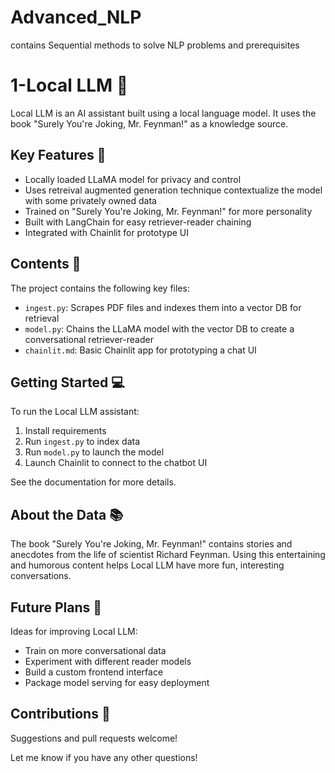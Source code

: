 # Advanced_NLP
contains Sequential methods to solve NLP problems and prerequisites


# 1-Local LLM 🤖

Local LLM is an AI assistant built using a local language model. It uses the book "Surely You're Joking, Mr. Feynman!" as a knowledge source.

## Key Features 🚀

- Locally loaded LLaMA model for privacy and control
- Uses retreival augmented generation technique contextualize the model with some privately owned data
- Trained on "Surely You're Joking, Mr. Feynman!" for more personality 
- Built with LangChain for easy retriever-reader chaining
- Integrated with Chainlit for prototype UI

## Contents 📂

The project contains the following key files:

- `ingest.py`: Scrapes PDF files and indexes them into a vector DB for retrieval  
- `model.py`: Chains the LLaMA model with the vector DB to create a conversational retriever-reader
- `chainlit.md`: Basic Chainlit app for prototyping a chat UI 

## Getting Started 💻

To run the Local LLM assistant:

1. Install requirements
2. Run `ingest.py` to index data
3. Run `model.py` to launch the model 
4. Launch Chainlit to connect to the chatbot UI

See the documentation for more details.

## About the Data 📚

The book "Surely You're Joking, Mr. Feynman!" contains stories and anecdotes from the life of scientist Richard Feynman. Using this entertaining and humorous content helps Local LLM have more fun, interesting conversations.

## Future Plans 🚧

Ideas for improving Local LLM:

- Train on more conversational data
- Experiment with different reader models 
- Build a custom frontend interface
- Package model serving for easy deployment

## Contributions 🤝

Suggestions and pull requests welcome!

Let me know if you have any other questions!

